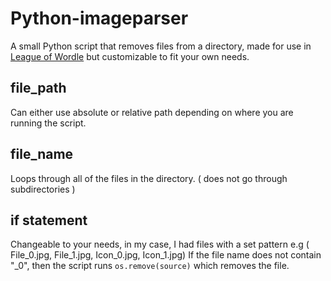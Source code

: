 # Python-imageparser
A small Python script that removes files from a directory, made for use in [League of Wordle](https://github.com/Tran-Steven/leaguewordle) but customizable to fit your own needs.

## file_path 
Can either use absolute or relative path depending on where you are running the script.

## file_name
Loops through all of the files in the directory. ( does not go through subdirectories )

## if statement
Changeable to your needs, in my case, I had files with a set pattern e.g ( File_0.jpg, File_1.jpg, Icon_0.jpg, Icon_1.jpg)
If the file name does not contain "_0", then the script runs `os.remove(source)` which removes the file.
